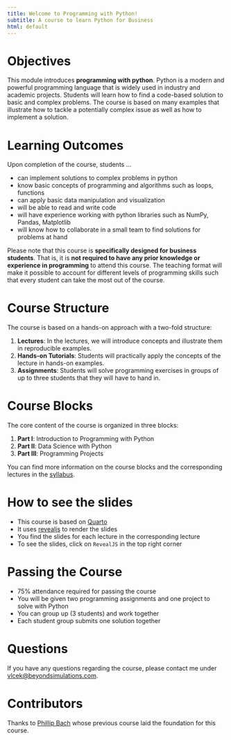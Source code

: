 ```yaml
---
title: Welcome to Programming with Python!
subtitle: A course to learn Python for Business
html: default
---
```



# Objectives

This module introduces **programming with python**. Python is a modern and powerful programming language that is widely used in industry and academic projects. Students will learn how to find a code-based solution to basic and complex problems. The course is based on many examples that illustrate how to tackle a potentially complex issue as well as how to implement a solution.

# Learning Outcomes

Upon completion of the course, students ...

-   can implement solutions to complex problems in python
-   know basic concepts of programming and algorithms such as loops, functions
-   can apply basic data manipulation and visualization
-   will be able to read and write code
-   will have experience working with python libraries such as NumPy, Pandas, Matplotlib
-   will know how to collaborate in a small team to find solutions for problems at hand

Please note that this course is **specifically designed for business students**. That is, it is **not required to have any prior knowledge or experience in programming** to attend this course. The teaching format will make it possible to account for different levels of programming skills such that every student can take the most out of the course.

# Course Structure

The course is based on a hands-on approach with a two-fold structure:

1.  **Lectures**: In the lectures, we will introduce concepts and illustrate them in reproducible examples.
2.  **Hands-on Tutorials**: Students will practically apply the concepts of the lecture in hands-on examples.
3.  **Assignments**: Students will solve programming exercises in groups of up to three students that they will have to hand in.

# Course Blocks

The core content of the course is organized in three blocks:

1.  **Part I**: Introduction to Programming with Python
2.  **Part II**: Data Science with Python
3.  **Part III**: Programming Projects

You can find more information on the course blocks and the corresponding lectures in the [syllabus](general/syllabus.qmd).

# How to see the slides

-   This course is based on [Quarto](https://quarto.org/)
-   It uses [revealjs](https://revealjs.com/) to render the slides
-   You find the slides for each lecture in the corresponding lecture
-   To see the slides, click on `RevealJS` in the top right corner

# Passing the Course

-   75% attendance required for passing the course
-   You will be given two programming assignments and one project to solve with Python
-   You can group up (3 students) and work together
-   Each student group submits one solution together

# Questions

If you have any questions regarding the course, please contact me under [vlcek@beyondsimulations.com](mailto:vlcek@beyondsimulations.com?subject=ProgrammingPythonKLU25).

# Contributors

Thanks to [Phillip Bach](https://github.com/PhilippBach) whose previous course laid the foundation for this course.
